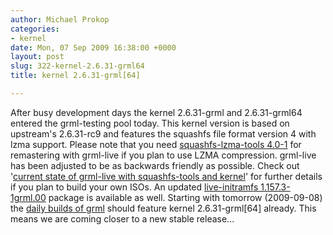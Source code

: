 ```yaml
---
author: Michael Prokop
categories:
- kernel
date: Mon, 07 Sep 2009 16:38:00 +0000
layout: post
slug: 322-kernel-2.6.31-grml64
title: kernel 2.6.31-grml[64]

---
```

After busy development days the kernel 2\.6\.31\-grml and 2\.6\.31\-grml64 entered the grml\-testing pool today. This kernel version is based on upstream's 2\.6\.31\-rc9 and features the squashfs file format version 4 with lzma support.
Please note that you need [squashfs\-lzma\-tools 4\.0\-1](http://ml.grml.org/pipermail/grml-testing-changes/2009-September/000490.html) for remastering with grml\-live if you plan to use LZMA compression. grml\-live has been adjusted to be as backwards friendly as possible. Check out '[current state of grml\-live with squashfs\-tools and kernel](https://grml.org/grml-live/#current_state)' for further details if you plan to build your own ISOs.
An updated [live\-initramfs 1\.157\.3\-1grml.00](http://ml.grml.org/pipermail/grml-testing-changes/2009-September/000489.html) package is available as well. Starting with tomorrow (2009\-09\-08\) the [daily builds of grml](http://daily.grml.org/) should feature kernel 2\.6\.31\-grml\[64] already. This means we are coming closer to a new stable release...
